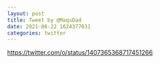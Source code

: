 ```yaml
--- 
layout: post 
title: Tweet by @MaqsDad 
date: 2021-06-22 1624377031 
categories: twitter 
--- 
```

https://twitter.com/o/status/1407365368717451266